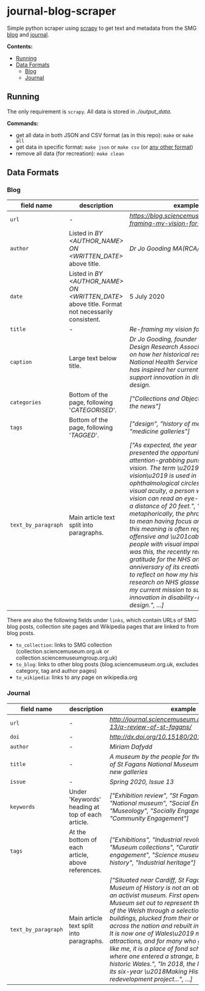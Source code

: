 # journal-blog-scraper

Simple python scraper using [scrapy](https://scrapy.org/) to get text and metadata from the SMG [blog](https://blog.sciencemuseum.org.uk/) and [journal](http://journal.sciencemuseum.ac.uk/).

**Contents:**
- [Running](#running)
- [Data Formats](#data-formats)
  - [Blog](#blog)
  - [Journal](#journal)


## Running 

The only requirement is `scrapy`. All data is stored in *./output_data*. 

**Commands:**

* get all data in both JSON and CSV format (as in this repo): `make` or `make all`
* get data in specific format: `make json` or `make csv` (or [any other format](https://docs.scrapy.org/en/latest/topics/feed-exports.html))
* remove all data (for recreation): `make clean`

## Data Formats

### Blog

| field name      | description | example |
| ----------- | ----------- | ----------- |
| `url`      | - | *https://blog.sciencemuseum.org.uk/re-framing-my-vision-for-2020/* |
| `author`   | Listed in *BY <AUTHOR_NAME> ON <WRITTEN_DATE>* above title.  | *Dr Jo  Gooding MA(RCA/V&A) FHEA* |
| `date` | Listed in *BY <AUTHOR_NAME> ON <WRITTEN_DATE>* above title. Format not necessarily consistent. | 5 July 2020 |
| `title` | - | *Re-framing my vision for 2020* |
| `caption` | Large text below title. | *Dr Jo Gooding, founder and director of Design Research Associates, reflects on how her historical research on National Health Service (NHS) glasses has inspired her current mission to support innovation in disability-related design.*|
| `categories` | Bottom of the page, following '*CATEGORISED*'. | *["Collections and Objects", "Science in the news"]*
| `tags` | Bottom of the page, following '*TAGGED*'. | *["design", "history of medicine", "medicine galleries"]*
| `text_by_paragraph` | Main article text split into paragraphs. | *["As expected, the year 2020 has presented the opportunity for attention-grabbing puns relating to vision. The term \u201920-20 vision\u2019 is used in ophthalmological circles to express visual acuity, a person with perfect vision can read an eye-test chart from a distance of 20 feet.", "However, metaphorically, the phrase has come to mean having focus and clarity but this meaning is often regarded as offensive and \u201cableist\u201d to people with visual impairment.", "It was this, the recently renewed gratitude for the NHS and the anniversary of its creation that led me to reflect on how my historical research on NHS glasses has inspired my current mission to support innovation in disability-related design.", ...]*

There are also the following fields under `links`, which contain URLs of SMG blog posts, collection site pages and Wikipedia pages that are linked to from blog posts.

* `to_collection`: links to SMG collection (collection.sciencemuseum.org.uk or collection.sciencemuseumgroup.org.uk)
* `to_blog`: links to other blog posts (blog.sciencemuseum.org.uk, excludes category, tag and author pages)
* `to_wikipedia`: links to any page on wikipedia.org

### Journal

| field name      | description | example |
| ----------- | ----------- | ----------- |
| `url`      | - | *http://journal.sciencemuseum.ac.uk/browse/issue-13/a-review-of-st-fagans/* |
| `doi` | - | *http://dx.doi.org/10.15180/201304* |
| `author` | - | *Miriam Dafydd* |
| `title` | -  | *A museum by the people for the people? A review of St Fagans National Museum of History\u2019s new galleries* |
| `issue` | - | *Spring 2020, Issue 13*
| `keywords` | Under 'Keywords' heading at top of each article. | *["Exhibition review", "St Fagans", "Wales", "National museum", "Social Engagement", "Museology", "Socially Engaged Practices", "Community Engagement"]*
| `tags` | At the bottom of each article, above references. | *["Exhibitions", "Industrial revolution", "Museology", "Museum collections", "Curating", "Public engagement", "Science museums", "Public history", "Industrial heritage"]*
| `text_by_paragraph` | Main article text split into paragraphs. | *["Situated near Cardiff, St Fagans National Museum of History is not an obvious candidate for an activist museum. First opened in 1948, the Museum set out to represent the lived experience of the Welsh through a selection of historic buildings, plucked from their original locations across the nation and rebuilt in its idyllic grounds. It is now one of Wales\u2019 most popular visitor attractions, and for many who grew up in Wales, like me, it is a place of fond school-trip memories where one entered a strange, but familiar, mini historic Wales.", "In 2018, the Museum completed its six-year \u2018Making History\u2019 redevelopment project...", ...]*

